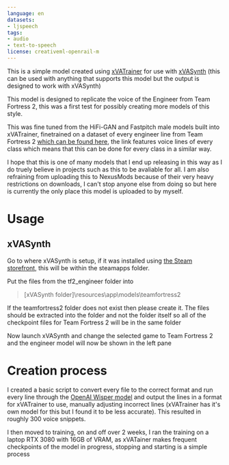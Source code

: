```yaml
---
language: en
datasets:
- ljspeech
tags:
- audio
- text-to-speech
license: creativeml-openrail-m
---
```


This is a simple model created using [xVATrainer](https://github.com/DanRuta/xva-trainer) for use with [xVASynth](https://github.com/DanRuta/xVA-Synth) (this can be used with anything that supports this model but the output is designed to work with xVASynth)

This model is designed to replicate the voice of the Engineer from Team Fortress 2, this was a first test for possibly creating more models of this style.

This was fine tuned from the HiFi-GAN and Fastpitch male models built into xVATrainer, finetrained on a dataset of every engineer line from Team Fortress 2 [which can be found here](https://gamebanana.com/mods/294859), the link features voice lines of every class which means that this can be done for every class in a similar way.

I hope that this is one of many models that I end up releasing in this way as I do truely believe in projects such as this to be avaliable for all. I am also refraining from uploading this to NexusMods because of their very heavy restrictions on downloads, I can't stop anyone else from doing so but here is currently the only place this model is uploaded to by myself.

# Usage
## xVASynth
Go to where xVASynth is setup, if it was installed using [the Steam storefront](https://store.steampowered.com/app/1765720/xVASynth_v2/), this will be within the steamapps folder.

Put the files from the tf2_engineer folder into

> [xVASynth folder]\resources\app\models\teamfortress2

If the teamfortress2 folder does not exist then please create it.
The files should be extracted into the folder and not the folder itself so all of the checkpoint files for Team Fortress 2 will be in the same folder

Now launch xVASynth and change the selected game to Team Fortress 2 and the engineer model will now be shown in the left pane

# Creation process
I created a basic script to convert every file to the correct format and run every line through the [OpenAI Wisper model](https://github.com/openai/whisper) and output the lines in a format for xVATrainer to use, manually adjusting incorrect lines (xVATrainer has it's own model for this but I found it to be less accurate).  This resulted in roughly 300 voice snippets.

I then moved to training, on and off over 2 weeks, I ran the training on a laptop RTX 3080 with 16GB of VRAM, as xVATainer makes frequent checkpoints of the model in progress, stopping and starting is a simple process
